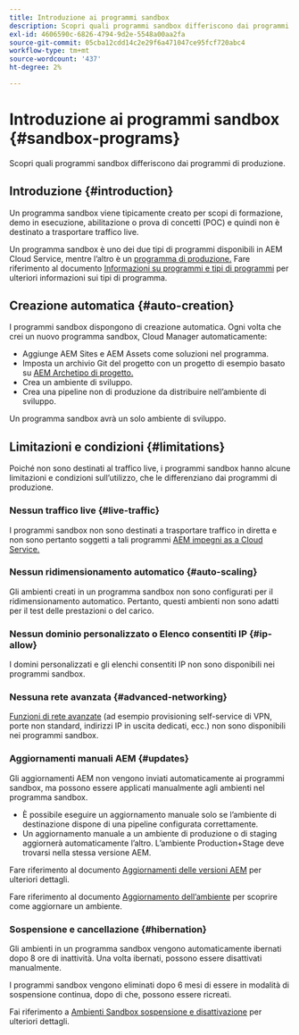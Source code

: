 ```yaml
---
title: Introduzione ai programmi sandbox
description: Scopri quali programmi sandbox differiscono dai programmi di produzione.
exl-id: 4606590c-6826-4794-9d2e-5548a00aa2fa
source-git-commit: 05cba12cdd14c2e29f6a471047ce95fcf720abc4
workflow-type: tm+mt
source-wordcount: '437'
ht-degree: 2%

---
```



# Introduzione ai programmi sandbox {#sandbox-programs}

Scopri quali programmi sandbox differiscono dai programmi di produzione.

## Introduzione {#introduction}

Un programma sandbox viene tipicamente creato per scopi di formazione, demo in esecuzione, abilitazione o prova di concetti (POC) e quindi non è destinato a trasportare traffico live.

Un programma sandbox è uno dei due tipi di programmi disponibili in AEM Cloud Service, mentre l’altro è un [programma di produzione.](introduction-production-programs.md) Fare riferimento al documento [Informazioni su programmi e tipi di programmi](/help/implementing/cloud-manager/getting-access-to-aem-in-cloud/program-types.md) per ulteriori informazioni sui tipi di programma.

## Creazione automatica {#auto-creation}

I programmi sandbox dispongono di creazione automatica. Ogni volta che crei un nuovo programma sandbox, Cloud Manager automaticamente:

* Aggiunge AEM Sites e AEM Assets come soluzioni nel programma.
* Imposta un archivio Git del progetto con un progetto di esempio basato su [AEM Archetipo di progetto.](https://experienceleague.adobe.com/docs/experience-manager-core-components/using/developing/archetype/overview.html?lang=it)
* Crea un ambiente di sviluppo.
* Crea una pipeline non di produzione da distribuire nell’ambiente di sviluppo.

Un programma sandbox avrà un solo ambiente di sviluppo.

## Limitazioni e condizioni {#limitations}

Poiché non sono destinati al traffico live, i programmi sandbox hanno alcune limitazioni e condizioni sull’utilizzo, che le differenziano dai programmi di produzione.

### Nessun traffico live {#live-traffic}

I programmi sandbox non sono destinati a trasportare traffico in diretta e non sono pertanto soggetti a tali programmi [AEM impegni as a Cloud Service.](https://www.adobe.com/legal/service-commitments.html)

### Nessun ridimensionamento automatico {#auto-scaling}

Gli ambienti creati in un programma sandbox non sono configurati per il ridimensionamento automatico. Pertanto, questi ambienti non sono adatti per il test delle prestazioni o del carico.

### Nessun dominio personalizzato o Elenco consentiti IP {#ip-allow}

I domini personalizzati e gli elenchi consentiti IP non sono disponibili nei programmi sandbox.

### Nessuna rete avanzata {#advanced-networking}

[Funzioni di rete avanzate](/help/security/configuring-advanced-networking.md) (ad esempio provisioning self-service di VPN, porte non standard, indirizzi IP in uscita dedicati, ecc.) non sono disponibili nei programmi sandbox.

### Aggiornamenti manuali AEM {#updates}

Gli aggiornamenti AEM non vengono inviati automaticamente ai programmi sandbox, ma possono essere applicati manualmente agli ambienti nel programma sandbox.

* È possibile eseguire un aggiornamento manuale solo se l’ambiente di destinazione dispone di una pipeline configurata correttamente.
* Un aggiornamento manuale a un ambiente di produzione o di staging aggiornerà automaticamente l’altro. L’ambiente Production+Stage deve trovarsi nella stessa versione AEM.

Fare riferimento al documento [Aggiornamenti delle versioni AEM](/help/implementing/deploying/aem-version-updates.md) per ulteriori dettagli.

Fare riferimento al documento [Aggiornamento dell’ambiente](/help/implementing/cloud-manager/manage-environments.md#updating-dev-environment) per scoprire come aggiornare un ambiente.

### Sospensione e cancellazione {#hibernation}

Gli ambienti in un programma sandbox vengono automaticamente ibernati dopo 8 ore di inattività. Una volta ibernati, possono essere disattivati manualmente.

I programmi sandbox vengono eliminati dopo 6 mesi di essere in modalità di sospensione continua, dopo di che, possono essere ricreati.

Fai riferimento a [Ambienti Sandbox sospensione e disattivazione](/help/implementing/cloud-manager/getting-access-to-aem-in-cloud/hibernating-environments.md) per ulteriori dettagli.
